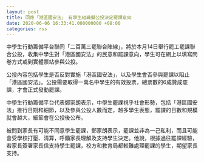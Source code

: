 ```yaml
---
layout: post
title: 回應「港區國安法」　有學生組織擬公投決定罷課意向　
date: 2020-06-06 16:33:41.000000000 +08:00
categories: rss
---
```


中學生行動籌備平台聯同「二百萬三罷聯合陣線」，將於本月14日舉行罷工罷課聯合公投，收集中學生對「港區國安法」的民意和罷課意向，學生可在網上以填寫問卷方式或到實體票站參與公投。

公投內容包括學生是否反對實施「港區國安法」，以及學生會否參與罷課以阻止「港區國安法」。公投需要取得一萬名中學生的有效投票，總票數的6成贊成罷課，才會正式發動罷課。

中學生行動籌備平台代表鄭家朗表示，中學生罷課視乎社會形勢，包括「港區國安法」推行日期和細節，以及參與公投人數而定，越多學生表態，罷課的日數和規模就會越大，細節會在公投後公布。

被問到家長有可能不同意學生罷課，鄭家朗表示，罷課並非為一己私利，而且可能會受學校打壓、清算，呼籲家長理解及支持學生決定。他說，根據過往罷課經驗，若家長簽署家長信支持學生罷課，校方和教育局都較難處理罷課的學生，期望家長支持。
